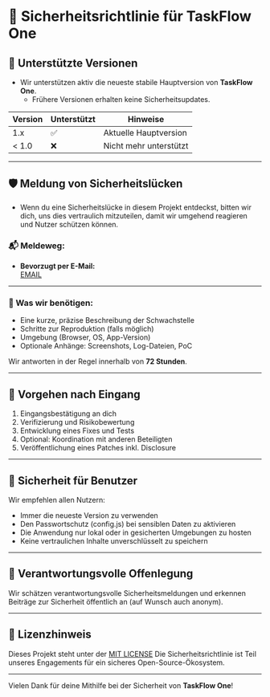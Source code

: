 # 🔐 Sicherheitsrichtlinie für TaskFlow One

## 📅 Unterstützte Versionen

- Wir unterstützen aktiv die neueste stabile Hauptversion von **TaskFlow One**.
  - Frühere Versionen erhalten keine Sicherheitsupdates.

| Version | Unterstützt | Hinweise                  |
|---------|-------------|---------------------------|
| 1.x     | ✅           | Aktuelle Hauptversion     |
| < 1.0   | ❌           | Nicht mehr unterstützt    |

---

## 🛡️ Meldung von Sicherheitslücken
- Wenn du eine Sicherheitslücke in diesem Projekt entdeckst, bitten wir dich, uns dies vertraulich mitzuteilen, damit wir umgehend reagieren und Nutzer schützen können.

### 📬 Meldeweg:

- **Bevorzugt per E-Mail:**  
  [EMAIL](mailto:bylicki@mail.de)

---

### 📝 Was wir benötigen:

- Eine kurze, präzise Beschreibung der Schwachstelle
- Schritte zur Reproduktion (falls möglich)
- Umgebung (Browser, OS, App-Version)
- Optionale Anhänge: Screenshots, Log-Dateien, PoC

Wir antworten in der Regel innerhalb von **72 Stunden**.

---

## 🔄 Vorgehen nach Eingang

1. Eingangsbestätigung an dich
2. Verifizierung und Risikobewertung
3. Entwicklung eines Fixes und Tests
4. Optional: Koordination mit anderen Beteiligten
5. Veröffentlichung eines Patches inkl. Disclosure

---

## 🔐 Sicherheit für Benutzer

Wir empfehlen allen Nutzern:

- Immer die neueste Version zu verwenden
- Den Passwortschutz (config.js) bei sensiblen Daten zu aktivieren
- Die Anwendung nur lokal oder in gesicherten Umgebungen zu hosten
- Keine vertraulichen Inhalte unverschlüsselt zu speichern

---

## 🤝 Verantwortungsvolle Offenlegung

Wir schätzen verantwortungsvolle Sicherheitsmeldungen und erkennen Beiträge zur Sicherheit öffentlich an (auf Wunsch auch anonym).

---

## 📜 Lizenzhinweis

Dieses Projekt steht unter der [MIT LICENSE](LICENSE) Die Sicherheitsrichtlinie ist Teil unseres Engagements für ein sicheres Open-Source-Ökosystem.

---

Vielen Dank für deine Mithilfe bei der Sicherheit von **TaskFlow One**!
